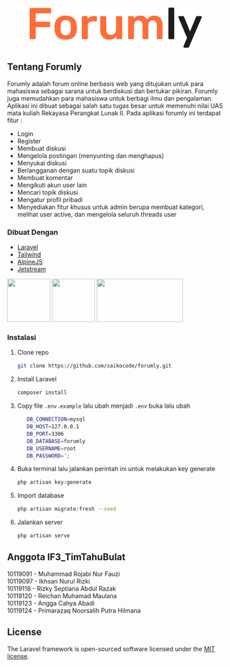<p align="center"><a href="https://github.com/saikocode/forumly" target="_blank"><img src="public/img/logo/logo.svg" width="400"></a></p>


## Tentang Forumly


Forumly adalah forum online berbasis web yang ditujukan untuk para mahasiswa sebagai sarana untuk berdiskusi dan bertukar pikiran. Forumly juga memudahkan para mahasiswa untuk berbagi ilmu dan pengalaman. Aplikasi ini dibuat sebagai salah satu tugas besar untuk memenuhi nilai UAS mata kuliah Rekayasa Perangkat Lunak II.
Pada aplikasi forumly ini terdapat fitur :
- Login
- Register
- Membuat diskusi
- Mengelola postingan (menyunting dan menghapus)
- Menyukai diskusi
- Berlangganan dengan suatu topik diskusi
- Membuat komentar
- Mengikuti akun user lain
- Mencari topik diskusi
- Mengatur profil pribadi
- Menyediakan fitur khusus untuk admin berupa membuat kategori, melihat user active, dan mengelola seluruh threads user



### Dibuat Dengan


* [Laravel](https://laravel.com)
* [Tailwind](https://getbootstrap.com)
* [AlpineJS](https://alpinejs.dev/)
* [Jetstream](https://jetstream.laravel.com/2.x/introduction.html)


<a href="https://cdnlogo.com/logo/laravel_40397.html"><img src="https://cdn.cdnlogo.com/logos/l/23/laravel.svg" width="100" height="100"></a>
<a href="https://cdnlogo.com/logo/tailwindcss_42966.html"><img src="https://cdn.cdnlogo.com/logos/t/58/tailwindcss.svg" width="100" height="100"></a>
<a href="https://laravelnews.imgix.net/images/jetstream.png?ixlib=php-3.3.1"><img src="https://laravelnews.imgix.net/images/jetstream.png?ixlib=php-3.3.1" width="200" height="100"></a>



### Instalasi



1. Clone repo
   ```sh
   git clone https://github.com/saikocode/forumly.git
   ```
2. Install Laravel
   ```sh
   composer install
   ```
3. Copy file `.env.example` lalu ubah menjadi `.env` buka lalu ubah
   ```sh
      DB_CONNECTION=mysql
      DB_HOST=127.0.0.1
      DB_PORT=3306
      DB_DATABASE=forumly
      DB_USERNAME=root
      DB_PASSWORD=';
   ```
4. Buka terminal lalu jalankan perintah ini untuk melakukan key generate
   ```sh
   php artisan key:generate
   ```
5. Import database
   ```sh
   php artisan migrate:fresh --seed
   ```
5. Jalankan server
   ```sh
   php artisan serve
   ```
## Anggota IF3_TimTahuBulat
10119091 - Muhammad Rojabi Nur Fauzi</br>
10119097 - Ikhsan Nurul Rizki</br>
10119118 - Rizky Septiana Abdul Razak</br>
10119120 - Reichan Muhamad Maulana</br>
10119123 - Angga Cahya Abadi</br>
10119124 - Primarazaq Noorsalih Putra Hilmana


## License

The Laravel framework is open-sourced software licensed under the [MIT license](https://opensource.org/licenses/MIT).
